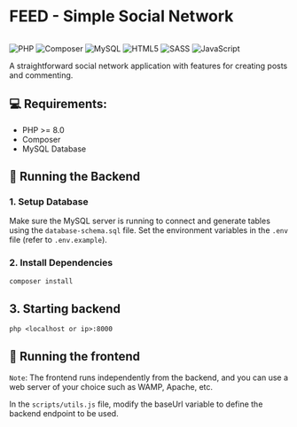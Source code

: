 # FEED - Simple Social Network

<img src="https://imgur.com/AorjW3n.png" alt="" />

![PHP](https://img.shields.io/badge/PHP-777BB4.svg?style=for-the-badge&logo=PHP&logoColor=white)
![Composer](https://img.shields.io/badge/Composer-885630.svg?style=for-the-badge&logo=Composer&logoColor=white)
![MySQL](https://img.shields.io/badge/MySQL-4479A1.svg?style=for-the-badge&logo=MySQL&logoColor=white)
![HTML5](https://img.shields.io/badge/HTML5-E34F26.svg?style=for-the-badge&logo=HTML5&logoColor=white)
![SASS](https://img.shields.io/badge/Sass-CC6699.svg?style=for-the-badge&logo=Sass&logoColor=white)
![JavaScript](https://img.shields.io/badge/JavaScript-F7DF1E.svg?style=for-the-badge&logo=JavaScript&logoColor=black)

A straightforward social network application with features for creating posts and commenting.

## 💻 Requirements:

- PHP >= 8.0
- Composer
- MySQL Database

## 🚀 Running the Backend

### 1. Setup Database

Make sure the MySQL server is running to connect and generate tables using the `database-schema.sql` file. Set the environment variables in the `.env` file (refer to `.env.example`).

### 2. Install Dependencies

```bash
composer install
```

## 3. Starting backend
```
php <localhost or ip>:8000
```

## 🚀 Running the frontend

`Note`: The frontend runs independently from the backend, and you can use a web server of your choice such as WAMP, Apache, etc.

In the `scripts/utils.js` file, modify the baseUrl variable to define the backend endpoint to be used.
